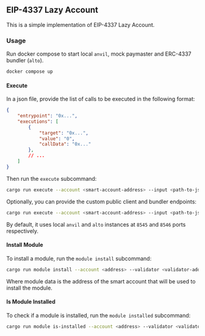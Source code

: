 ## EIP-4337 Lazy Account

This is a simple implementation of EIP-4337 Lazy Account.

### Usage

Run docker compose to start local `anvil`, mock paymaster and ERC-4337 bundler (`alto`).

```bash
docker compose up
```

#### Execute

In a json file, provide the list of calls to be executed in the following format:

```json
{
    "entrypoint": "0x...",
    "executions": [
        {
            "target": "0x...",
            "value": "0",
            "callData": "0x..."
        },
        // ...
    ]
}
```

Then run the `execute` subcommand:

```bash
cargo run execute --account <smart-account-address> --input <path-to-json-file> --validator <validator-module-address>
```

Optionally, you can provide the custom public client and bundler endpoints:

```bash
cargo run execute --account <smart-account-address> --input <path-to-json-file> --validator <validator-module-address> --client <public-client-url> --bundler <bundler-url>
```

By default, it uses local `anvil` and `alto` instances at `8545` and `8546` ports respectively.

#### Install Module

To install a module, run the `module install` subcommand:

```bash
cargo run module install --account <address> --validator <validator-address> --module <module-address> --module-type-id <1|2|3|4> --data <hex-data-no-prefix>
```

Where module data is the address of the smart account that will be used to install the module.

#### Is Module Installed

To check if a module is installed, run the `module installed` subcommand:

```bash
cargo run module is-installed --account <address> --validator <validator-address> --module <module-address> --module-type-id <1|2|3|4> --data <hex-data-no-prefix>
```
